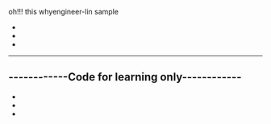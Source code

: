 oh!!!  this whyengineer-lin sample

-
-
-
----------------------------------------------
------------Code for learning only------------
----------------------------------------------
-
-
-

